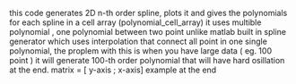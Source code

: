 this code generates 2D n-th order spline, plots it and gives the
polynomials for each spline in a cell array (polynomial_cell_array)
it uses multible polynomial , one polynomial between two point
unlike matlab built in spline generator which uses interpolation that
connect all point in one single polynomial, the proplem with this is when
you have large data ( eg. 100 point ) it will generate 100-th order
polynomial that will have hard osillation at the end.
matrix = [ y-axis  ; x-axis]
example at the end

